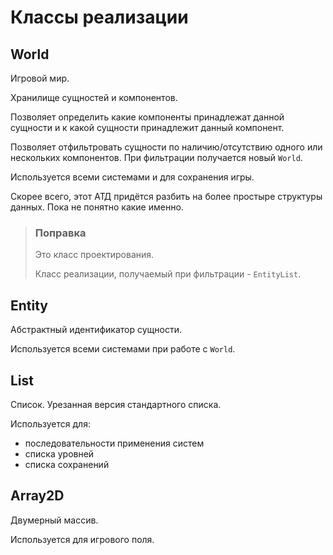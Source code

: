 # Классы реализации

## World
Игровой мир.

Хранилище сущностей и компонентов.

Позволяет определить какие компоненты принадлежат данной сущности
и к какой сущности принадлежит данный компонент.

Позволяет отфильтровать сущности по наличию/отсутствию одного или нескольких
компонентов.
При фильтрации получается новый `World`.

Используется всеми системами и для сохранения игры.

Скорее всего, этот АТД придётся разбить на более простыре структуры данных.
Пока не понятно какие именно.

> ### Поправка
> Это класс проектирования.
> 
> Класс реализации, получаемый при фильтрации - `EntityList`.


## Entity
Абстрактный идентификатор сущности.

Используется всеми системами при работе с `World`.


## List
Список.
Урезанная версия стандартного списка.

Используется для:
  - последовательности применения систем
  - списка уровней
  - списка сохранений


## Array2D
Двумерный массив.

Используется для игрового поля.
